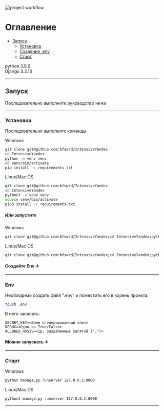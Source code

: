 ![project workflow](https://github.com/bfswrd/IntensiveYandex/actions/workflows/python-package.yml/badge.svg)

# Оглавление

* [Запуск](#Запуск)
    * [Установка](#Установка)
    * [Создание .env](#Env)
    * [Старт](#Старт)

python 3.9.6  
Django 3.2.16

---

## Запуск

Последовательно выполните руководство ниже

---

### Установка

Последовательно выполните команды

Windows

```bash
git clone git@github.com:bfswrd/IntensiveYandex
cd IntensiveYandex
python -m venv venv
cd venv/bin/activate
pip install -r requirements.txt
``` 

Linux/Mac OS

```bash
git clone git@github.com:bfswrd/IntensiveYandex
cd IntensiveYandex
python3 -m venv venv
source venv/bin/activate
pip3 install -r requirements.txt
``` 

##### Или запустите

Windows

```bash
git clone git@github.com:bfswrd/IntensiveYandex;cd IntensiveYandex;python -m venv venv;cd venv/bin/activate;pip install -r requirements.txt
```

Linux/Mac OS

```bash
git clone git@github.com:bfswrd/IntensiveYandex;cd IntensiveYandex;python3 -m venv venv;source venv/bin/activate;pip3 install -r requirements.txt
```

#### Создайте Env ↓

---

### Env

Необходимо создать файл ".env" и поместить его в корень проекта.

```bash
touch .env
```

В него записать:

```text
SECRET_KEY=<Вами сгенерированный ключ>
DEBUG=<Одно из True/False>
ALLOWED_HOSTS=<ip, разделенные запятой (",")>
```

#### Можно запускать ↓

---

### Старт

Windows

```bash
python manage.py runserver 127.0.0.1:8000
```

Linux/Mac OS

```bash
python3 manage.py runserver 127.0.0.1:8000
```

---
